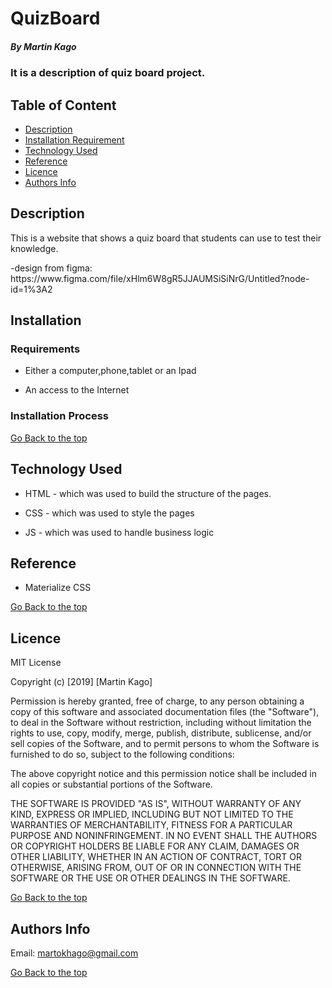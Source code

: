 # QuizBoard

##### By Martin Kago

### It is a description of quiz board project.

## Table of Content

- [Description](#description)
- [Installation Requirement](#Installation)
- [Technology Used](#technology-used)
- [Reference](#reference)
- [Licence](#licence)
- [Authors Info](#author-Info)

## Description

<p>This is  a website that shows a quiz board that students can use to test their knowledge.</p>
-design from figma: https://www.figma.com/file/xHlm6W8gR5JJAUMSiSiNrG/Untitled?node-id=1%3A2

## Installation

### Requirements

- Either a computer,phone,tablet or an Ipad

- An access to the Internet

### Installation Process

[Go Back to the top](#quizboard)

## Technology Used

- HTML - which was used to build the structure of the pages.

- CSS - which was used to style the pages

- JS - which was used to handle business logic

## Reference

- Materialize CSS

[Go Back to the top](#quizboard)

## Licence

MIT License

Copyright (c) [2019] [Martin Kago]

Permission is hereby granted, free of charge, to any person obtaining a copy
of this software and associated documentation files (the "Software"), to deal
in the Software without restriction, including without limitation the rights
to use, copy, modify, merge, publish, distribute, sublicense, and/or sell
copies of the Software, and to permit persons to whom the Software is
furnished to do so, subject to the following conditions:

The above copyright notice and this permission notice shall be included in all
copies or substantial portions of the Software.

THE SOFTWARE IS PROVIDED "AS IS", WITHOUT WARRANTY OF ANY KIND, EXPRESS OR
IMPLIED, INCLUDING BUT NOT LIMITED TO THE WARRANTIES OF MERCHANTABILITY,
FITNESS FOR A PARTICULAR PURPOSE AND NONINFRINGEMENT. IN NO EVENT SHALL THE
AUTHORS OR COPYRIGHT HOLDERS BE LIABLE FOR ANY CLAIM, DAMAGES OR OTHER
LIABILITY, WHETHER IN AN ACTION OF CONTRACT, TORT OR OTHERWISE, ARISING FROM,
OUT OF OR IN CONNECTION WITH THE SOFTWARE OR THE USE OR OTHER DEALINGS IN THE
SOFTWARE.

[Go Back to the top](#quizboard)

## Authors Info

Email: martokhago@gmail.com

[Go Back to the top](#quizboard)
